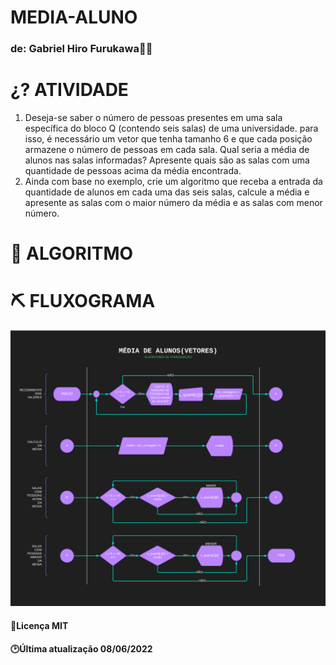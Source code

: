 # MEDIA-ALUNO

### de: Gabriel Hiro Furukawa👨‍💻

# ¿? **ATIVIDADE**

  1) Deseja-se saber o número de pessoas presentes em uma sala específica do bloco Q (contendo seis salas) de uma universidade. para isso, é necessário um vetor que tenha tamanho 6 e que cada posição armazene o número de pessoas em cada sala. Qual seria a média de alunos nas salas informadas? Apresente quais são as salas com uma quantidade de pessoas acima da média encontrada.   
  2) Ainda com base no exemplo, crie um algoritmo que receba a entrada da quantidade de alunos em cada uma das seis salas, calcule a média e apresente as salas com o maior número da média e as salas com menor número.

  
# 📑 **ALGORITMO**



# ⛏ **FLUXOGRAMA**

![fluxograma](https://github.com/GabrielHiro/MEDIA-ALUNO/blob/bdde93bb070de34de403c0aaaf6db9cad6f88b84/ATV001-EX001.png)

#### 📑Licença MIT
#### 🕑Última atualização 08/06/2022
